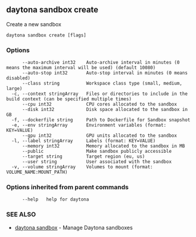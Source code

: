 ## daytona sandbox create

Create a new sandbox

```
daytona sandbox create [flags]
```

### Options

```
      --auto-archive int32    Auto-archive interval in minutes (0 means the maximum interval will be used) (default 10080)
      --auto-stop int32       Auto-stop interval in minutes (0 means disabled)
      --class string          Workspace class type (small, medium, large)
  -c, --context stringArray   Files or directories to include in the build context (can be specified multiple times)
      --cpu int32             CPU cores allocated to the sandbox
      --disk int32            Disk space allocated to the sandbox in GB
  -f, --dockerfile string     Path to Dockerfile for Sandbox snapshot
  -e, --env stringArray       Environment variables (format: KEY=VALUE)
      --gpu int32             GPU units allocated to the sandbox
  -l, --label stringArray     Labels (format: KEY=VALUE)
      --memory int32          Memory allocated to the sandbox in MB
      --public                Make sandbox publicly accessible
      --target string         Target region (eu, us)
      --user string           User associated with the sandbox
  -v, --volume stringArray    Volumes to mount (format: VOLUME_NAME:MOUNT_PATH)
```

### Options inherited from parent commands

```
      --help   help for daytona
```

### SEE ALSO

- [daytona sandbox](daytona_sandbox.md) - Manage Daytona sandboxes
